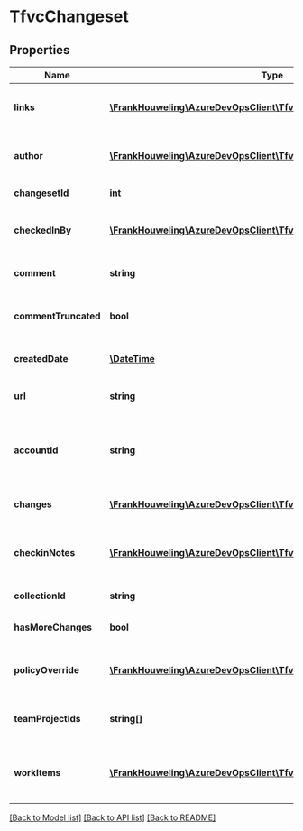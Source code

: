 # TfvcChangeset

## Properties
Name | Type | Description | Notes
------------ | ------------- | ------------- | -------------
**links** | [**\FrankHouweling\AzureDevOpsClient\Tfvc\Model\ReferenceLinks**](ReferenceLinks.md) | A collection of REST reference links. | [optional] 
**author** | [**\FrankHouweling\AzureDevOpsClient\Tfvc\Model\IdentityRef**](IdentityRef.md) | Alias or display name of user. | [optional] 
**changesetId** | **int** | Changeset Id. | [optional] 
**checkedInBy** | [**\FrankHouweling\AzureDevOpsClient\Tfvc\Model\IdentityRef**](IdentityRef.md) | Alias or display name of user. | [optional] 
**comment** | **string** | Comment for the changeset. | [optional] 
**commentTruncated** | **bool** | Was the Comment result truncated? | [optional] 
**createdDate** | [**\DateTime**](\DateTime.md) | Creation date of the changeset. | [optional] 
**url** | **string** | URL to retrieve the item. | [optional] 
**accountId** | **string** | Changeset Account Id also known as Organization Id. | [optional] 
**changes** | [**\FrankHouweling\AzureDevOpsClient\Tfvc\Model\TfvcChange[]**](TfvcChange.md) | List of associated changes. | [optional] 
**checkinNotes** | [**\FrankHouweling\AzureDevOpsClient\Tfvc\Model\CheckinNote[]**](CheckinNote.md) | List of Checkin Notes for the changeset. | [optional] 
**collectionId** | **string** | Changeset collection Id. | [optional] 
**hasMoreChanges** | **bool** | True if more changes are available. | [optional] 
**policyOverride** | [**\FrankHouweling\AzureDevOpsClient\Tfvc\Model\TfvcPolicyOverrideInfo**](TfvcPolicyOverrideInfo.md) | Policy Override for the changeset. | [optional] 
**teamProjectIds** | **string[]** | Team Project Ids for the changeset. | [optional] 
**workItems** | [**\FrankHouweling\AzureDevOpsClient\Tfvc\Model\AssociatedWorkItem[]**](AssociatedWorkItem.md) | List of work items associated with the changeset. | [optional] 

[[Back to Model list]](../README.md#documentation-for-models) [[Back to API list]](../README.md#documentation-for-api-endpoints) [[Back to README]](../README.md)



